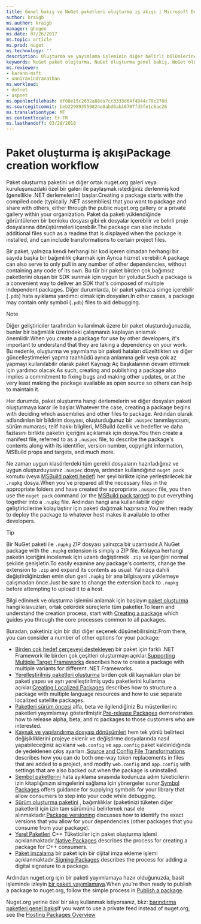 ```yaml
---
title: Genel bakış ve NuGet paketleri oluşturma iş akışı | Microsoft Docs
author: kraigb
ms.author: kraigb
manager: ghogen
ms.date: 07/26/2017
ms.topic: article
ms.prod: nuget
ms.technology: ''
description: Oluşturma ve yayımlama işleminin diğer belirli bölümlerine bağlantılar ile bir NuGet paketi işlemine genel bakış.
keywords: NuGet paket oluşturma, NuGet oluşturma genel bakış, NuGet oluşturma iş akışı, paket oluşturma iş akışı, paket oluşturma genel bakış.
ms.reviewer:
- karann-msft
- unniravindranathan
ms.workload:
- dotnet
- aspnet
ms.openlocfilehash: df08e15c2632a88ea7cc3333d64f4844c78c278d
ms.sourcegitcommit: beb229893559824e8abd6ab16707fd5fe1c6ac26
ms.translationtype: MT
ms.contentlocale: tr-TR
ms.lasthandoff: 03/28/2018
---
```

# <a name="package-creation-workflow"></a><span data-ttu-id="c00c3-104">Paket oluşturma iş akışı</span><span class="sxs-lookup"><span data-stu-id="c00c3-104">Package creation workflow</span></span>

<span data-ttu-id="c00c3-105">Paket oluşturma paketini ve diğer ortak nuget.org galeri veya kuruluşunuzdaki özel bir galeri ile paylaşmak istediğiniz derlenmiş kod (genellikle .NET derlemelerini) başlar.</span><span class="sxs-lookup"><span data-stu-id="c00c3-105">Creating a package starts with the compiled code (typically .NET assemblies) that you want to package and share with others, either through the public nuget.org gallery or a private gallery within your organization.</span></span> <span data-ttu-id="c00c3-106">Paket da paketi yüklendiğinde görüntülenen bir benioku dosyası gibi ek dosyalar içerebilir ve belirli proje dosyalarına dönüştürmeleri içerebilir.</span><span class="sxs-lookup"><span data-stu-id="c00c3-106">The package can also include additional files such as a readme that is displayed when the package is installed, and can include transformations to certain project files.</span></span>

<span data-ttu-id="c00c3-107">Bir paket, yalnızca kendi herhangi bir kod içeren olmadan herhangi bir sayıda başka bir bağımlılık çıkarmak için Ayrıca hizmet verebilir.</span><span class="sxs-lookup"><span data-stu-id="c00c3-107">A package can also serve to only pull in any number of other dependencies, without containing any code of its own.</span></span> <span data-ttu-id="c00c3-108">Bu tür bir paket birden çok bağımsız paketlerini oluşan bir SDK sunmak için uygun bir yoludur.</span><span class="sxs-lookup"><span data-stu-id="c00c3-108">Such a package is a convenient way to deliver an SDK that's composed of multiple independent packages.</span></span> <span data-ttu-id="c00c3-109">Diğer durumlarda, bir paket yalnızca simge içerebilir (`.pdb`) hata ayıklama yardımcı olmak için dosyaları.</span><span class="sxs-lookup"><span data-stu-id="c00c3-109">In other cases, a package may contain only symbol (`.pdb`) files to aid debugging.</span></span>

> [!Note]
> <span data-ttu-id="c00c3-110">Diğer geliştiriciler tarafından kullanılmak üzere bir paket oluşturduğunuzda, bunlar bir bağımlılık üzerindeki çalışmanızı kaplayan anlamak önemlidir.</span><span class="sxs-lookup"><span data-stu-id="c00c3-110">When you create a package for use by other developers, it's important to understand that they are taking a dependency on your work.</span></span> <span data-ttu-id="c00c3-111">Bu nedenle, oluşturma ve yayımlama bir paketi hataları düzelttikten ve diğer güncelleştirmeleri yapma taahhüdü ayrıca anlamına gelir veya çok az yapmayı kullanılabilir olarak paket Kaynağı Aç başkalarının devam ettirmek için yardımcı olacak.</span><span class="sxs-lookup"><span data-stu-id="c00c3-111">As such, creating and publishing a package also implies a commitment to fixing bugs and making other updates, or at the very least making the package available as open source so others can help to maintain it.</span></span>

<span data-ttu-id="c00c3-112">Her durumda, paket oluşturma hangi derlemelerin ve diğer dosyaları paketi oluşturmaya karar ile başlar.</span><span class="sxs-lookup"><span data-stu-id="c00c3-112">Whatever the case, creating a package begins with deciding which assemblies and other files to package.</span></span> <span data-ttu-id="c00c3-113">Ardından olarak adlandırılan bir bildirim dosyası, oluşturduğunuz bir `.nuspec` tanımlayıcısını, sürüm numarası, telif hakkı bilgileri, MSBuild özellik ve hedefler ve daha fazlasını birlikte paketin içeriğini açıklamak için dosya.</span><span class="sxs-lookup"><span data-stu-id="c00c3-113">You then create a manifest file, referred to as a `.nuspec` file, to describe the package's contents along with its identifier, version number, copyright information, MSBuild props and targets, and much more.</span></span>

<span data-ttu-id="c00c3-114">Ne zaman uygun klasörlerdeki tüm gerekli dosyaların hazırladığınız ve uygun oluşturduysanız `.nuspec` dosya, ardından kullandığınız `nuget pack` komutu (veya [MSBuild paketi hedef](../reference/msbuild-targets.md)) her şeyi birlikte içine yerleştirilecek bir `.nupkg` dosya.</span><span class="sxs-lookup"><span data-stu-id="c00c3-114">When you've prepared all the necessary files in the appropriate folders and have created the appropriate `.nuspec` file, you then use the `nuget pack` command (or the [MSBuild pack target](../reference/msbuild-targets.md)) to put everything together into a `.nupkg` file.</span></span> <span data-ttu-id="c00c3-115">Ardından hangi ana kullanılabilir diğer geliştiricilerine kolaylaştırır için paketi dağıtmak hazırsınız.</span><span class="sxs-lookup"><span data-stu-id="c00c3-115">You're then ready to deploy the package to whatever host makes it available to other developers.</span></span>

> [!Tip]
> <span data-ttu-id="c00c3-116">Bir NuGet paketi ile `.nupkg` ZIP dosyası yalnızca bir uzantısıdır.</span><span class="sxs-lookup"><span data-stu-id="c00c3-116">A NuGet package with the `.nupkg` extension is simply a ZIP file.</span></span> <span data-ttu-id="c00c3-117">Kolayca herhangi paketin içeriğini incelemek için uzantı değiştirmek `.zip` ve içeriğini normal şekilde genişletin.</span><span class="sxs-lookup"><span data-stu-id="c00c3-117">To easily examine any package's contents, change the extension to `.zip` and expand its contents as usual.</span></span> <span data-ttu-id="c00c3-118">Yalnızca dahili değiştirdiğinizden emin olun geri `.nupkg` bir ana bilgisayara yüklemeye çalışmadan önce.</span><span class="sxs-lookup"><span data-stu-id="c00c3-118">Just be sure to change the extension back to `.nupkg` before attempting to upload it to a host.</span></span>

<span data-ttu-id="c00c3-119">Bilgi edinmek ve oluşturma işlemini anlamak için başlayın [paket oluşturma](../create-packages/creating-a-package.md) hangi kılavuzları, ortak çekirdek süreçlerle tüm paketler.</span><span class="sxs-lookup"><span data-stu-id="c00c3-119">To learn and understand the creation process, start with [Creating a package](../create-packages/creating-a-package.md) which guides you through the core processes common to all packages.</span></span>

<span data-ttu-id="c00c3-120">Buradan, paketiniz için bir dizi diğer seçenek düşünebilirsiniz:</span><span class="sxs-lookup"><span data-stu-id="c00c3-120">From there, you can consider a number of other options for your package:</span></span>

- <span data-ttu-id="c00c3-121">[Birden çok hedef çerçeveyi destekleyen](../create-packages/supporting-multiple-target-frameworks.md) bir paket için farklı .NET Framework ile birden çok çeşitleri oluşturmayı açıklar.</span><span class="sxs-lookup"><span data-stu-id="c00c3-121">[Supporting Multiple Target Frameworks](../create-packages/supporting-multiple-target-frameworks.md) describes how to create a package with multiple variants for different .NET Frameworks.</span></span>
- <span data-ttu-id="c00c3-122">[Yerelleştirilmiş paketleri oluşturma](../create-packages/creating-localized-packages.md) birden çok dil kaynakları olan bir paketi yapısı ve ayrı yerelleştirilmiş uydu paketlerini kullanma açıklar.</span><span class="sxs-lookup"><span data-stu-id="c00c3-122">[Creating Localized Packages](../create-packages/creating-localized-packages.md) describes how to structure a package with multiple language resources and how to use separate localized satellite packages.</span></span>
- <span data-ttu-id="c00c3-123">[Paketleri sürüm öncesi](../create-packages/prerelease-packages.md) alfa, beta ve ilgilendiğiniz Bu müşterileri rc paketleri yayımlamayı gösterilmiştir.</span><span class="sxs-lookup"><span data-stu-id="c00c3-123">[Pre-release Packages](../create-packages/prerelease-packages.md) demonstrates how to release alpha, beta, and rc packages to those customers who are interested.</span></span>
- <span data-ttu-id="c00c3-124">[Kaynak ve yapılandırma dosyası dönüşümleri](../create-packages/source-and-config-file-transformations.md) hem tek yönlü belirteci değişikliklerini projeye eklenir ve değiştirme dosyalarında nasıl yapabileceğiniz açıklanır `web.config` ve `app.config` paket kaldırıldığında de yedeklenen çıkış ayarları .</span><span class="sxs-lookup"><span data-stu-id="c00c3-124">[Source and Config File Transformations](../create-packages/source-and-config-file-transformations.md) describes how you can do both one-way token replacements in files that are added to a project, and modify `web.config` and `app.config` with settings that are also backed out when the package is uninstalled.</span></span>
- <span data-ttu-id="c00c3-125">[Sembol paketlerini](../create-packages/symbol-packages.md) hata ayıklama sırasında kodunuza adım tüketicilerin izin kitaplığınızın simgelerini sağlama için yönergeler sunar.</span><span class="sxs-lookup"><span data-stu-id="c00c3-125">[Symbol Packages](../create-packages/symbol-packages.md) offers guidance for supplying symbols for your library that allow consumers to step into your code while debugging.</span></span>
- <span data-ttu-id="c00c3-126">[Sürüm oluşturma paketini](../reference/package-versioning.md) , bağımlılıklar (paketinizi tüketen diğer paketleri) için izin tam sürümünü belirlemek nasıl ele alınmaktadır.</span><span class="sxs-lookup"><span data-stu-id="c00c3-126">[Package versioning](../reference/package-versioning.md) discusses how to identify the exact versions that you allow for your dependencies (other packages that you consume from your package).</span></span>
- <span data-ttu-id="c00c3-127">[Yerel Paketleri](../create-packages/native-packages.md) C++ Tüketiciler için paket oluşturma işlemi açıklanmaktadır.</span><span class="sxs-lookup"><span data-stu-id="c00c3-127">[Native Packages](../create-packages/native-packages.md) describes the process for creating a package for C++ consumers.</span></span>
- <span data-ttu-id="c00c3-128">[Paket imzalama](../create-packages/sign-a-package.md) bir paket için bir dijital imza ekleme işlemi açıklanmaktadır.</span><span class="sxs-lookup"><span data-stu-id="c00c3-128">[Signing Packages](../create-packages/sign-a-package.md) describes the process for adding a digital signature to a package.</span></span>

<span data-ttu-id="c00c3-129">Ardından nuget.org için bir paketi yayımlamaya hazır olduğunuzda, basit işleminde izleyin [bir paketi yayımlamaya](../create-packages/publish-a-package.md).</span><span class="sxs-lookup"><span data-stu-id="c00c3-129">When you're then ready to publish a package to nuget.org, follow the simple process in [Publish a package](../create-packages/publish-a-package.md).</span></span>

<span data-ttu-id="c00c3-130">Nuget.org yerine özel bir akış kullanmak istiyorsanız, bkz: [barındırma paketleri genel bakış](../hosting-packages/overview.md)</span><span class="sxs-lookup"><span data-stu-id="c00c3-130">If you want to use a private feed instead of nuget.org, see the [Hosting Packages Overview](../hosting-packages/overview.md)</span></span>
